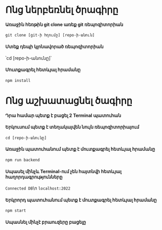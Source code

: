 # Ոնց ներբեռնել ծրագիրը

#### Առաջին հեռթին git clone առեք git ռեպոզիտորիան

`git clone [git-ի հղումը] [repo-ի-անուն]`

#### Մտեք դեպի կլոնավորած ռեպոզիտորիան

՝cd [repo-ի-անունը]՝

#### Մուտքագրել հետևյալ հրամանը

`npm install`

# Ոնց աշխատացնել ծագիրը

#### Դրա համար պետք է բացել 2 Terminal պատուհան


#### Երկուսում պետք է տեղակայվեն նույն ռեպոզիտորիայում

`cd [repo-ի-անունը]`

#### Առաջին պատուհանում պետք է մուտքագրել հետևյալ հրամանը

`npm run backend`

#### Սպասել մինչև Terminal-ում չեն հայտնվի հետևյալ հաղորդագրությունները

`Connected DB`\n
`localhost:2022`

#### Երկրորդ պատուհանում պետք է մուտքագրել հետևյալ հրամանը

`npm start`

#### Սպասնել մինչէ բրաուզերը բացելը
